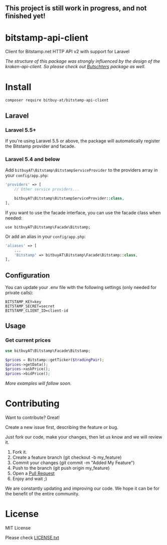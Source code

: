 ## This project is still work in progress, and not finished yet!
# bitstamp-api-client
Client for Bitstamp.net HTTP API v2 with support for Laravel

*The structure of this package was strongly influenced by the design of the kraken-api-client. So please check out [Butschters](https://github.com/butschster/kraken-api-client) package as well.*

# Install
```composer require bitbuy-at/bitstamp-api-client```

## Laravel
### Laravel 5.5+
If you're using Laravel 5.5 or above, the package will automatically register the Bitstamp provider and facade.

### Laravel 5.4 and below
Add `bitbuyAT\Bitstamp\BitstampServiceProvider` to the providers array in your `config/app.php`:

```php
'providers' => [
    // Other service providers...

    bitbuyAT\Bitstamp\BitstampServiceProvider::class,
],
```
If you want to use the facade interface, you can use the facade class when needed:
```
use bitbuyAT\Bitstamp\Facade\Bitstamp;
```
Or add an alias in your `config/app.php`:
```php
'aliases' => [
    ...
    'Bitstamp' => bitbuyAT\Bitstamp\Facade\Bitstamp::class,
],
```
## Configuration
You can update your .env file with the following settings (only needed for private calls):
```
BITSTAMP_KEY=key
BITSTAMP_SECRET=secret
BITSTAMP_CLIENT_ID=client-id
```
## Usage

### Get current prices
```php
use bitbuyAT\Bitstamp\Facade\Bitstamp;

$prices = Bitstamp::getTicker($tradingPair);
$prices->getData();
$prices->askPrice();
$prices->bidPrice();
```

*More examples will follow soon.*

# Contributing
Want to contribute? Great!

Create a new issue first, describing the feature or bug.

Just fork our code, make your changes, then let us know and we will review it.

1. Fork it.
2. Create a feature branch (git checkout -b my_feature)
3. Commit your changes (git commit -m "Added My Feature")
4. Push to the branch (git push origin my_feature)
5. Open a [Pull Request](https://github.com/bitbuyAT/bitstamp-api-client/compare)
6. Enjoy and wait ;)

We are constantly updating and improving our code. We hope it can be for the benefit of the entire community.

# License
MIT License

Please check [LICENSE.txt](https://github.com/bitbuyAT/bitstamp-api-client/blob/master/LICENSE.txt)



